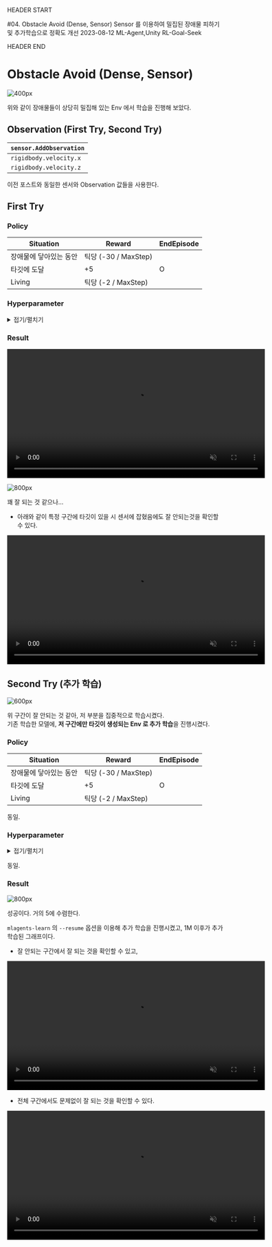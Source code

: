 HEADER START

#04. Obstacle Avoid (Dense, Sensor)
Sensor 를 이용하여 밀집된 장애물 피하기 및 추가학습으로 정확도 개선
2023-08-12
ML-Agent,Unity
RL-Goal-Seek

HEADER END

# Obstacle Avoid (Dense, Sensor)

![400px](/imgs/post_imgs/mlagent_04/1.png)

위와 같이 장애물들이 상당히 밀집해 있는 Env 에서 학습을 진행해 보았다.

## Observation (First Try, Second Try)

| `sensor.AddObservation` |
| ----------------------- |
| `rigidbody.velocity.x`  |
| `rigidbody.velocity.z`  |

이전 포스트와 동일한 센서와 Observation 값들을 사용한다.

## First Try

### Policy

| Situation              | Reward               | EndEpisode |
| ---------------------- | -------------------- | ---------- |
| 장애물에 닿아있는 동안 | 틱당 (-30 / MaxStep) |            |
| 타깃에 도달            | +5                   | O          |
| Living                 | 틱당 (-2 / MaxStep)  |            |

### Hyperparameter

<details>
<summary>접기/펼치기</summary>

```
behaviors:
  RollerBall:
    trainer_type: ppo
    hyperparameters:
      batch_size: 10
      buffer_size: 100
      learning_rate: 3.0e-4
      beta: 5.0e-4
      epsilon: 0.2
      lambd: 0.99
      num_epoch: 3
      learning_rate_schedule: linear
      beta_schedule: constant
      epsilon_schedule: linear
    network_settings:
      normalize: false
      hidden_units: 128
      num_layers: 2
    reward_signals:
      extrinsic:
        gamma: 0.99
        strength: 1.0
    max_steps: 1000000
    time_horizon: 64
    summary_freq: 10000
```

</details>

### Result

<video width="600" class="rounded" muted controls>
  <source src="/videos/post_videos/mlagent_04/4.mp4" type="video/mp4">
</video>

![800px](/imgs/post_imgs/mlagent_04/5.png)

꽤 잘 되는 것 같으나...

- 아래와 같이 특정 구간에 타깃이 있을 시 센서에 잡혔음에도 잘 안되는것을 확인할 수 있다.
<video width="600" class="rounded" muted controls>
  <source src="/videos/post_videos/mlagent_04/3.mp4" type="video/mp4">
</video>

## Second Try (추가 학습)

![600px](/imgs/post_imgs/mlagent_04/4.png)

위 구간이 잘 안되는 것 같아, 저 부분을 집중적으로 학습시켰다.  
기존 학습한 모델에, **저 구간에만 타깃이 생성되는 Env 로 추가 학습**을 진행시켰다.

### Policy

| Situation              | Reward               | EndEpisode |
| ---------------------- | -------------------- | ---------- |
| 장애물에 닿아있는 동안 | 틱당 (-30 / MaxStep) |            |
| 타깃에 도달            | +5                   | O          |
| Living                 | 틱당 (-2 / MaxStep)  |            |

동일.

### Hyperparameter

<details>
<summary>접기/펼치기</summary>

```
behaviors:
  RollerBall:
    trainer_type: ppo
    hyperparameters:
      batch_size: 10
      buffer_size: 100
      learning_rate: 3.0e-4
      beta: 5.0e-4
      epsilon: 0.2
      lambd: 0.99
      num_epoch: 3
      learning_rate_schedule: linear
      beta_schedule: constant
      epsilon_schedule: linear
    network_settings:
      normalize: false
      hidden_units: 128
      num_layers: 2
    reward_signals:
      extrinsic:
        gamma: 0.99
        strength: 1.0
    max_steps: 1000000
    time_horizon: 64
    summary_freq: 10000
```

</details>

동일.

### Result

![800px](/imgs/post_imgs/mlagent_04/6.png)

성공이다. 거의 5에 수렴한다.

`mlagents-learn` 의 `--resume` 옵션을 이용해 추가 학습을 진행시켰고, 1M 이후가 추가 학습된 그래프이다.

- 잘 안되는 구간에서 잘 되는 것을 확인할 수 있고,
<video width="600" class="rounded" muted controls>
  <source src="/videos/post_videos/mlagent_04/1.mp4" type="video/mp4">
</video>

- 전체 구간에서도 문제없이 잘 되는 것을 확인할 수 있다.
<video width="600" class="rounded" muted controls>
  <source src="/videos/post_videos/mlagent_04/2.mp4" type="video/mp4">
</video>
